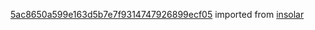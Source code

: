 [5ac8650a599e163d5b7e7f9314747926899ecf05](https://github.com/insolar/insolar/commit/5ac8650a599e163d5b7e7f9314747926899ecf05) imported from [insolar](https://github.com/insolar/insolar)
